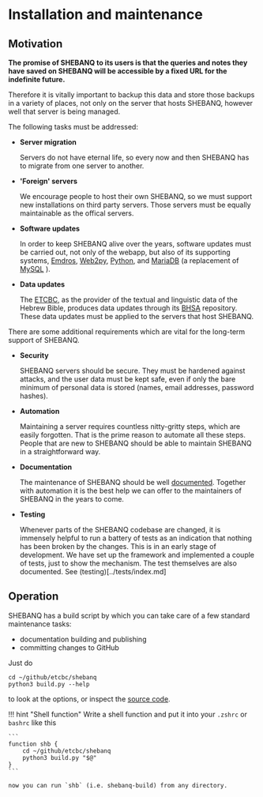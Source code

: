 # Installation and maintenance

## Motivation

**The promise of SHEBANQ to its users is that the queries and notes
they have saved on SHEBANQ will be accessible by a fixed URL
for the indefinite future.**

Therefore it is vitally important to backup this data and store
those backups in a variety of places,
not only on the server that hosts SHEBANQ,
however well that server is being managed.

The following tasks must be addressed:

*   **Server migration**

    Servers do not have eternal life,
    so every now and then SHEBANQ has to migrate
    from one server to another.

*   **'Foreign' servers**

    We encourage people to host their own SHEBANQ,
    so we must support new installations on third party servers.
    Those servers must be equally maintainable as
    the offical servers.

*   **Software updates**

    In order to keep SHEBANQ alive over the years,
    software updates must be carried out,
    not only of the webapp,
    but also of its supporting systems,
    [Emdros](https://emdros.org),
    [Web2py](http://web2py.com),
    [Python](https://www.python.org),
    and
    [MariaDB](https://mariadb.org)
    (a replacement of
    [MySQL](https://dev.mysql.com/downloads/mysql/)
    ).

* **Data updates**

    The [ETCBC](http://www.etcbc.nl), as the provider of the
    textual and linguistic data of the Hebrew Bible,
    produces data updates through its
    [BHSA](https://github.com/etcbc/bhsa) repository.
    These data updates must be applied to the
    servers that host SHEBANQ.


There are some additional requirements which are vital for 
the long-term support of SHEBANQ.

*   **Security**

    SHEBANQ servers should be secure.
    They must be hardened against attacks,
    and the user data must be kept safe,
    even if only the bare minimum
    of personal data is stored
    (names, email addresses, password hashes).

*   **Automation**

    Maintaining a server requires countless nitty-gritty
    steps, which are easily forgotten.
    That is the prime reason to automate all these steps.
    People that are new to SHEBANQ should be able to
    maintain SHEBANQ in a straightforward way.

*   **Documentation**

    The maintenance of SHEBANQ should be well
    [documented](documentation.md).
    Together with automation it is the best help we can offer
    to the maintainers of SHEBANQ in the years to come.

*   **Testing**

    Whenever parts of the SHEBANQ codebase are changed,
    it is immensely helpful to run a battery of tests
    as an indication that nothing has been broken by the
    changes.
    This is in an early stage of development.
    We have set up the framework and implemented a couple of tests,
    just to show the mechanism.
    The test themselves are also documented.
    See (testing)[../tests/index.md] 

## Operation

SHEBANQ has a build script by which you can take care of
a few standard maintenance tasks:

*  documentation building and publishing
*  committing changes to GitHub


Just do 

```
cd ~/github/etcbc/shebanq
python3 build.py --help
```

to look at the options, or inspect the
[source code]({{repo}}/blob/master/build.py).

!!! hint "Shell function"
    Write a shell function and put it into your `.zshrc` or `bashrc` like this

    ```
    function shb {
        cd ~/github/etcbc/shebanq
        python3 build.py "$@"
    }
    ```

    now you can run `shb` (i.e. shebanq-build) from any directory.
